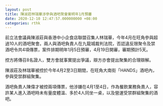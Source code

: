 ```yaml
---
layout: post
title: 陳淑莊林瑞華涉參與酒吧聚會案明年1月預審
date: 2020-12-10 12:47:57.000000000 +08:00
categories: rthk
---
```


前立法會議員陳淑莊與香港中小企食店聯盟召集人林瑞華，今年4月在旺角參與超過10人的酒吧聚會。兩人與酒吧負責人在九龍城裁判法院，否認違反限聚令及禁酒吧令共4項傳票，案件排期明年1月5日預審，4月19日開審，審期預計5天。

控方將傳召8名證人，雙方會就事實提出爭議，辯方亦會提出聚集的合理辯解。 

陳淑莊及林瑞華被控於今年4月2至3日期間，在旺角大南街「HANDS」酒吧內，參與受禁群組聚集。

酒吧負責人陳偉才被控兩項傳票，他涉嫌在4月1至4日，作為餐飲業務負責人，容許某人進入酒吧時未有量度體溫、多於4人同坐一桌，以及營運受禁群組聚集的酒吧。
